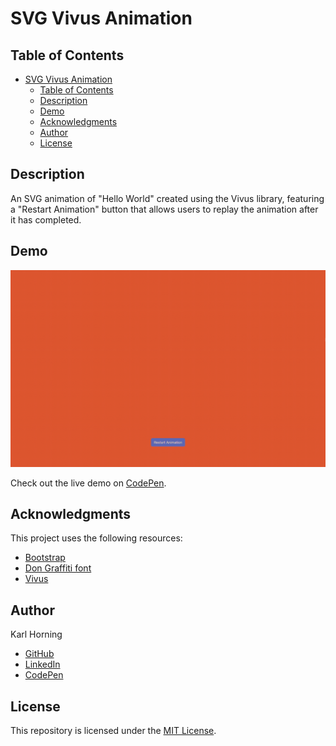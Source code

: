 # SVG Vivus Animation

## Table of Contents

- [SVG Vivus Animation](#svg-vivus-animation)
  - [Table of Contents](#table-of-contents)
  - [Description](#description)
  - [Demo](#demo)
  - [Acknowledgments](#acknowledgments)
  - [Author](#author)
  - [License](#license)

## Description

An SVG animation of "Hello World" created using the Vivus library, featuring a "Restart Animation" button that allows users to replay the animation after it has completed.

## Demo

![Preview Image](./src/img/preview.gif)

Check out the live demo on [CodePen](https://codepen.io/karlhorning/pen/OJqoKoO).

## Acknowledgments

This project uses the following resources:

- [Bootstrap](https://getbootstrap.com)
- [Don Graffiti font](https://www.dafont.com/don-graffiti.font)
- [Vivus](https://github.com/maxwellito/vivus)

## Author

Karl Horning

- [GitHub](https://github.com/Karl-Horning/)
- [LinkedIn](https://www.linkedin.com/in/karl-horning/)
- [CodePen](https://codepen.io/karlhorning)

## License

This repository is licensed under the [MIT License](LICENSE).
